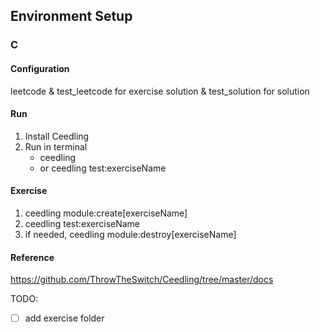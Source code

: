 ## Environment Setup

### C

#### Configuration

leetcode & test_leetcode for exercise
solution & test_solution for solution

#### Run

1. Install Ceedling
2. Run in terminal
   - ceedling
   - or ceedling test:exerciseName

#### Exercise

1. ceedling module:create[exerciseName]
2. ceedling test:exerciseName
3. if needed, ceedling module:destroy[exerciseName]

#### Reference

https://github.com/ThrowTheSwitch/Ceedling/tree/master/docs

TODO: 
- [ ] add exercise folder
